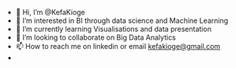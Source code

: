 - 👋 Hi, I’m @KefaKioge
- 👀 I’m interested in  BI through data science and Machine Learning
- 🌱 I’m currently learning Visualisations and data presentation
- 💞️ I’m looking to collaborate on Big Data Analytics
- 📫 How to reach me on linkedin or email  kefakioge@gmail.com
-

<!---
KefaKioge/KefaKioge is a ✨ special ✨ repository because its `README.md` (this file) appears on your GitHub profile.
You can click the Preview link to take a look at your changes.
--->
